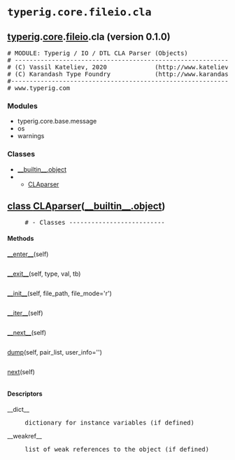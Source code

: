 

<a name="typerig.core.fileio.cla"></a>

# `typerig.core.fileio.cla`


<h2><a href="./typerig.html">typerig</a>.<a href="./typerig.core.html">core</a>.<a href="./typerig.core.fileio.html">fileio</a>.cla (<span class="info">version 0.1.0)</h2> <div class="module">  <div class="docstring">

<pre class="doc" markdown="0"># MODULE: Typerig / IO / DTL CLA Parser (Objects)
# -----------------------------------------------------------
# (C) Vassil Kateliev, 2020             (http://www.kateliev.com)
# (C) Karandash Type Foundry            (http://www.karandash.eu)
#------------------------------------------------------------
# www.typerig.com</pre>

</div>  <div class="modules"><h3>Modules</h3><ul class="list"><li>typerig.core.base.message</li><li>os</li><li>warnings</li></ul></div>  <div class="classes"><h3>Classes</h3><ul class="tree"><li><span class="class-name"><a href="./__builtin__.html#object">__builtin__.object</a></span></li><li><ul class="tree"><li><span class="class-name"><a href="./typerig.core.fileio.cla.html#CLAparser">CLAparser</a></span></li></ul></li></ul><dl class="classes"><dt class="class"><h2><a name="CLAparser" href="#CLAparser">class <span class="class-name">CLAparser</span></a>(<a href="./__builtin__.html#object">__builtin__.object</a>)</h2></dt><dd class="class"><dd>


<pre class="doc" markdown="0"># - Classes --------------------------</pre>


</dd><h4 class="head-methods">Methods </h4><dl class="function"><dt><a name="CLAparser-__enter__" href="#CLAparser-__enter__"><span class="function-name">__enter__</span></a><span class="argspec">(self)</span></dt><dd>

<pre class="doc" markdown="0"></pre>

</dd></dl>
<dl class="function"><dt><a name="CLAparser-__exit__" href="#CLAparser-__exit__"><span class="function-name">__exit__</span></a><span class="argspec">(self, type, val, tb)</span></dt><dd>

<pre class="doc" markdown="0"></pre>

</dd></dl>
<dl class="function"><dt><a name="CLAparser-__init__" href="#CLAparser-__init__"><span class="function-name">__init__</span></a><span class="argspec">(self, file_path, file_mode<span class="parameter-default">='r'</span>)</span></dt><dd>

<pre class="doc" markdown="0"></pre>

</dd></dl>
<dl class="function"><dt><a name="CLAparser-__iter__" href="#CLAparser-__iter__"><span class="function-name">__iter__</span></a><span class="argspec">(self)</span></dt><dd>

<pre class="doc" markdown="0"></pre>

</dd></dl>
<dl class="function"><dt><a name="CLAparser-__next__" href="#CLAparser-__next__"><span class="function-name">__next__</span></a><span class="argspec">(self)</span></dt><dd>

<pre class="doc" markdown="0"></pre>

</dd></dl>
<dl class="function"><dt><a name="CLAparser-dump" href="#CLAparser-dump"><span class="function-name">dump</span></a><span class="argspec">(self, pair_list, user_info<span class="parameter-default">=''</span>)</span></dt><dd>

<pre class="doc" markdown="0"></pre>

</dd></dl>
<dl class="function"><dt><a name="CLAparser-next" href="#CLAparser-next"><span class="function-name">next</span></a><span class="argspec">(self)</span></dt><dd>

<pre class="doc" markdown="0"></pre>

</dd></dl>

  <h4 class="head-desc">Descriptors </h4><dl class="descriptor"><dt>__dict__</dt>
<dd>

<pre class="doc" markdown="0">dictionary for instance variables (if defined)</pre>

</dd>
</dl>
<dl class="descriptor"><dt>__weakref__</dt>
<dd>

<pre class="doc" markdown="0">list of weak references to the object (if defined)</pre>

</dd>
</dl>
</dd></dl></div></div>
